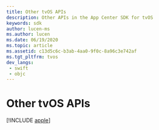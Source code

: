 ```yaml
---
title: Other tvOS APIs
description: Other APIs in the App Center SDK for tvOS
keywords: sdk
author: lucen-ms
ms.author: lucen
ms.date: 06/19/2020
ms.topic: article
ms.assetid: c13d5c6c-b3ab-4aa0-9f0c-8a96c3e742af
ms.tgt_pltfrm: tvos
dev_langs:  
 - swift
 - objc
---
```


# Other tvOS APIs

[!INCLUDE [apple](includes/apple.md)]
